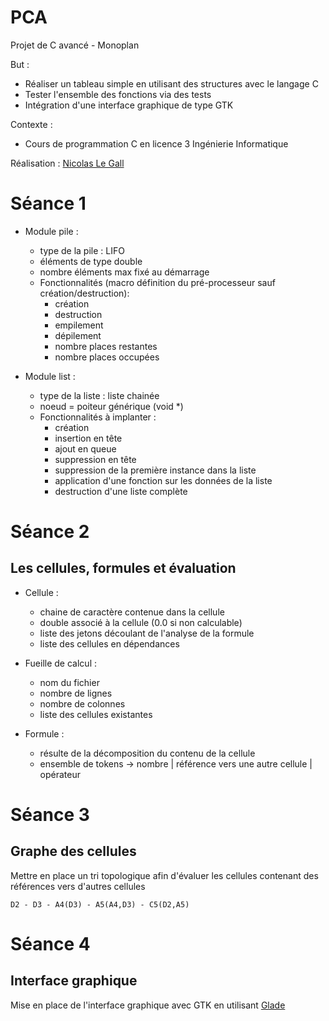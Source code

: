 PCA
===

Projet de C avancé - Monoplan

But :
* Réaliser un tableau simple en utilisant des structures avec le langage C
* Tester l'ensemble des fonctions via des tests
* Intégration d'une interface graphique de type GTK

Contexte :
* Cours de programmation C en licence 3 Ingénierie Informatique

Réalisation : [Nicolas Le Gall](http://www.nlegall.fr)

Séance 1
========

- Module pile :
    - type de la pile : LIFO
    - éléments de type double
    - nombre éléments max fixé au démarrage
    - Fonctionnalités (macro définition du pré-processeur sauf création/destruction):
        - création
        - destruction
        - empilement
        - dépilement
        - nombre places restantes
        - nombre places occupées

- Module list :
    - type de la liste : liste chainée
    - noeud = poiteur générique (void *)
    - Fonctionnalités à implanter :
        - création
        - insertion en tête
        - ajout en queue
        - suppression en tête
        - suppression de la première instance dans la liste
        - application d'une fonction sur les données de la liste
        - destruction d'une liste complète

Séance 2
========
Les cellules, formules et évaluation
--------

- Cellule :
    - chaine de caractère contenue dans la cellule
    - double associé à la cellule (0.0 si non calculable)
    - liste des jetons découlant de l'analyse de la formule
    - liste des cellules en dépendances

- Fueille de calcul :
    - nom du fichier
    - nombre de lignes
    - nombre de colonnes
    - liste des cellules existantes

- Formule :
    - résulte de la décomposition du contenu de la cellule
    - ensemble de tokens -> nombre | référence vers une autre cellule | opérateur

Séance 3
========
Graphe des cellules
--------

Mettre en place un tri topologique afin d'évaluer les cellules contenant des références vers d'autres cellules

    D2 - D3 - A4(D3) - A5(A4,D3) - C5(D2,A5)

Séance 4
========
Interface graphique
--------

Mise en place de l'interface graphique avec GTK en utilisant [Glade](https://glade.gnome.org/)